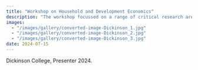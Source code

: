 ```yaml
---
title: "Workshop on Household and Development Economics"
description: "The workshop focussed on a range of critical research areas related to households and outcomes in the spheres of health, education, fertility, and other socio-demographic research areas. The workshop served as an opportunity for students to learn about this growing field of research and to build a research network and spur idea generation among researchers working on household economics, targeting a diverse group of researchers."
images:
  - "/images/gallery/converted-image-Dickinson_1.jpg"
  - "/images/gallery/converted-image-Dickinson_2.jpg"
  - "/images/gallery/converted-image-Dickinson_3.jpg"
date: 2024-07-15
---
```


Dickinson College, Presenter 2024.
